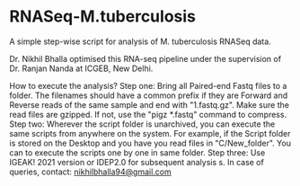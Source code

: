 # RNASeq-M.tuberculosis
A simple step-wise script for analysis of M. tuberculosis RNASeq data. 

Dr. Nikhil Bhalla optimised this RNA-seq pipeline under the supervision of Dr. Ranjan Nanda at ICGEB, New Delhi. 


How to execute the analysis?
Step one: Bring all Paired-end Fastq files to a folder. The filenames should have a common prefix if they are Forward and Reverse reads of the same sample and end with "1.fastq.gz". Make sure the read files are gzipped. If not, use the "pigz *.fastq" command to compress. 
Step two: Wherever the script folder is unarchived, you can execute the same scripts from anywhere on the system. For example, if the Script folder is stored on the Desktop and you have you read files in "C/New_folder". You can to execute the scripts one by one in same folder. 
Step three: Use IGEAK! 2021 version or IDEP2.0 for subsequent analysis
s. 
In case of queries, contact: nikhilbhalla94@gmail.com
